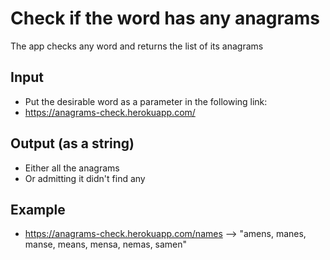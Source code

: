 # Check if the word has any anagrams
The app checks any word and returns the list of its anagrams

## Input 
- Put the desirable word as a parameter in the following link: 
- https://anagrams-check.herokuapp.com/

## Output (as a string) 
- Either all the anagrams
- Or admitting it didn't find any

## Example
- https://anagrams-check.herokuapp.com/names --> "amens, manes, manse, means, mensa, nemas, samen"
